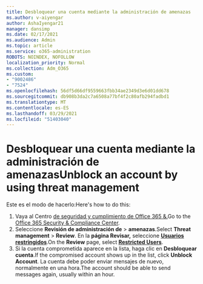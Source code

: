 ```yaml
---
title: Desbloquear una cuenta mediante la administración de amenazas
ms.author: v-aiyengar
author: AshaIyengar21
manager: dansimp
ms.date: 02/17/2021
ms.audience: Admin
ms.topic: article
ms.service: o365-administration
ROBOTS: NOINDEX, NOFOLLOW
localization_priority: Normal
ms.collection: Adm_O365
ms.custom:
- "9002486"
- "7524"
ms.openlocfilehash: 56df5d66df9559663fbb34ae2349d3e6d01dd678
ms.sourcegitcommit: db908b3da2c7a6508a77bf4f2c80afb294fadbd1
ms.translationtype: MT
ms.contentlocale: es-ES
ms.lasthandoff: 03/29/2021
ms.locfileid: "51403040"
---
```

# <a name="unblock-an-account-by-using-threat-management"></a><span data-ttu-id="65f22-102">Desbloquear una cuenta mediante la administración de amenazas</span><span class="sxs-lookup"><span data-stu-id="65f22-102">Unblock an account by using threat management</span></span>

<span data-ttu-id="65f22-103">Este es el modo de hacerlo:</span><span class="sxs-lookup"><span data-stu-id="65f22-103">Here's how to do this:</span></span> 

1. <span data-ttu-id="65f22-104">Vaya al Centro [de seguridad y cumplimiento de Office 365 &.](https://go.microsoft.com/fwlink/p/?linkid=2077143)</span><span class="sxs-lookup"><span data-stu-id="65f22-104">Go to the [Office 365 Security & Compliance Center](https://go.microsoft.com/fwlink/p/?linkid=2077143).</span></span>
1. <span data-ttu-id="65f22-105">Seleccione **Revisión de administración de**  >  **amenazas**.</span><span class="sxs-lookup"><span data-stu-id="65f22-105">Select **Threat management** > **Review**.</span></span> <span data-ttu-id="65f22-106">En la **página Revisar,** seleccione **[Usuarios restringidos](https://go.microsoft.com/fwlink/?linkid=2103514)**.</span><span class="sxs-lookup"><span data-stu-id="65f22-106">On the **Review** page, select **[Restricted Users](https://go.microsoft.com/fwlink/?linkid=2103514)**.</span></span>
1. <span data-ttu-id="65f22-107">Si la cuenta comprometida aparece en la lista, haga clic en **Desbloquear cuenta**.</span><span class="sxs-lookup"><span data-stu-id="65f22-107">If the compromised account shows up in the list, click **Unblock Account**.</span></span> <span data-ttu-id="65f22-108">La cuenta debe poder enviar mensajes de nuevo, normalmente en una hora.</span><span class="sxs-lookup"><span data-stu-id="65f22-108">The account should be able to send messages again, usually within an hour.</span></span>
